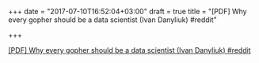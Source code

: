 +++
date = "2017-07-10T16:52:04+03:00"
draft = true
title = "[PDF] Why every gopher should be a data scientist (Ivan Danyliuk)  #reddit"

+++

<p><a href="https://t.co/F5AsTOKfK4">[PDF] Why every gopher should be a data scientist (Ivan Danyliuk)  #reddit</a></p>